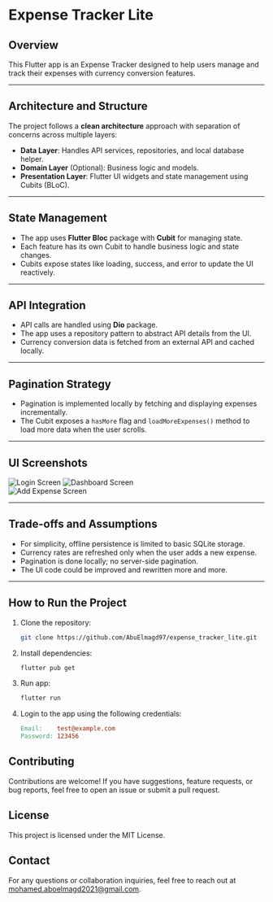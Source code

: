 # Expense Tracker Lite

## Overview
This Flutter app is an Expense Tracker designed to help users manage and track their expenses with currency conversion features.

---

## Architecture and Structure

The project follows a **clean architecture** approach with separation of concerns across multiple layers:

- **Data Layer**: Handles API services, repositories, and local database helper.
- **Domain Layer** (Optional): Business logic and models.
- **Presentation Layer**: Flutter UI widgets and state management using Cubits (BLoC).

---

## State Management

- The app uses **Flutter Bloc** package with **Cubit** for managing state.
- Each feature has its own Cubit to handle business logic and state changes.
- Cubits expose states like loading, success, and error to update the UI reactively.

---

## API Integration

- API calls are handled using **Dio** package.
- The app uses a repository pattern to abstract API details from the UI.
- Currency conversion data is fetched from an external API and cached locally.

---

## Pagination Strategy

- Pagination is implemented locally by fetching and displaying expenses incrementally.
- The Cubit exposes a `hasMore` flag and `loadMoreExpenses()` method to load more data when the user scrolls.

---

## UI Screenshots

![Login Screen](assets/screenshots/login.jpeg)
![Dashboard Screen](assets/screenshots/dashboard.jpeg)  
![Add Expense Screen](assets/screenshots/add_expense.jpeg)


---

## Trade-offs and Assumptions

- For simplicity, offline persistence is limited to basic SQLite storage.
- Currency rates are refreshed only when the user adds a new expense.
- Pagination is done locally; no server-side pagination.
- The UI code could be improved and rewritten more and more.

---

## How to Run the Project

1. Clone the repository:
   ```bash
   git clone https://github.com/AbuElmagd97/expense_tracker_lite.git

2. Install dependencies:
   ```bash
   flutter pub get

3. Run app:
   ```bash
   flutter run

4. Login to the app using the following credentials:
   ```makefile
   Email:    test@example.com  
   Password: 123456

## Contributing
Contributions are welcome! If you have suggestions, feature requests, or bug reports, feel free to open an issue or submit a pull request.

## License
This project is licensed under the MIT License.

## Contact
For any questions or collaboration inquiries, feel free to reach out at mohamed.aboelmagd2021@gmail.com.
